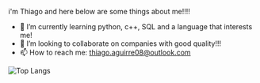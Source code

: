 i'm Thiago and here below are some things about me!!!!

- 🌱 I’m currently learning python, c++, SQL  and a language that interests me!
- 👯 I’m looking to collaborate on companies with good quality!!! 
- 📫 How to reach me: thiago.aguirre08@outlook.com


![Top Langs](https://github-readme-stats.vercel.app/api/top-langs/?username=ThiagoAguirre&layout=compact&theme=dracula)

<!--
**ThiagoAguirre/ThiagoAguirre** is a ✨ _special_ ✨ repository because its `README.md` (this file) appears on your GitHub profile.

Here are some ideas to get you started:

-->
